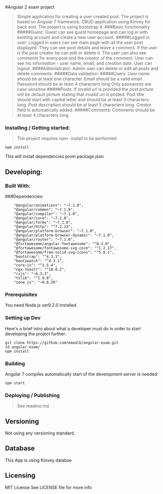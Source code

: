 #Angular 2 exam project
>Simple application for creating a user created post.
>The project is based on Angular 7 framework.
>CRUD application  using Kinvey for back end.
>The project is using bootstrap 4.
###Basic functionality:
#####Guest:
>Guest can see guest homepage and can log in with existing account and create a new user account.
#####Logged in user:
>Logged in users can see main page with all the user post displayed.
>They can see post details and leave a comment.
>If the user is the post creator he can edit or delete it.
>The user can also see comments for every post and the creator of the comment.
>User can see his information - user name, email, and creation date.
>User can logout.
####Administrator:
>Admin user can delete or edit all posts and delete comments.
#####Data validation:
#####Users:
>User name should be at least one character.
>Email should be a valid email.
>Password should be at least 4 characters long
>Only passwords are case sensitive
#####Posts:
>If invalid url is provided the post picture will be default picture stating that invalid url is posted.
>Post title should start with capital letter and should be at least 3 characters long.
>Post description should be at least 5 characters long.
>Creator field is automatically added.
#####Comments:
>Comments should be at least 4 characters long.
### Installing  / Getting started:
>The project requires npm -install to be performed

```shell
npm install
```
This will install dependencies prom package.json

## Developing:

### Built With:

###Dependencies:

        "@angular/animations": "~7.1.0",
        "@angular/common": "~7.1.0",
        "@angular/compiler": "~7.1.0",
        "@angular/core": "~7.1.0",
        "@angular/forms": "~7.1.0",
        "@angular/http": "^7.2.13",
        "@angular/platform-browser": "~7.1.0",
        "@angular/platform-browser-dynamic": "~7.1.0",
        "@angular/router": "~7.1.0",
        "@fortawesome/angular-fontawesome": "^0.3.0",
        "@fortawesome/fontawesome-svg-core": "^1.2.17",
        "@fortawesome/free-solid-svg-icons": "^5.8.1",
        "bootstrap": "^4.3.1",
        "bootswatch": "^4.3.1",
        "core-js": "^2.5.4",
        "ngx-toastr": "^10.0.2",
        "rxjs": "~6.3.3",
        "tslib": "^1.9.0",
        "zone.js": "~0.8.26"

### Prerequisites
You need Node.js ver9.2.0 installed

### Setting up Dev

Here's a brief intro about what a developer must do in order to start developing
the project further:

```shell
git clone https://github.com/emoalb/angular-exam.git
cd angular-exam/
npm install
```


### Building

Angular 7 compiles automatically start of the development server is needed:

```shell
npm start
```


### Deploying / Publishing
>See readme.md
## Versioning

Not using any versioning standard.

## Database

This App is using Kinvey databse
## Licensing

MIT License 
See LICENSE file for more info

